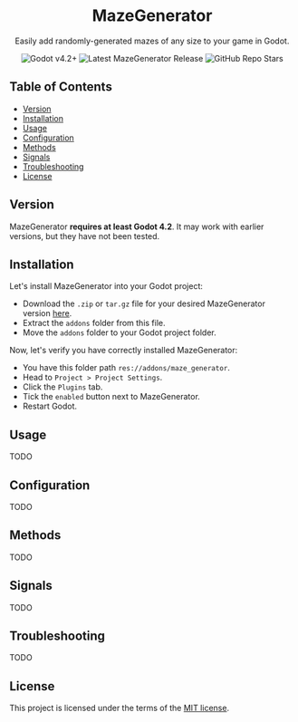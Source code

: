 <h1 align="center">
	MazeGenerator
</h1>

<p align="center">
  Easily add randomly-generated mazes of any size to your game in Godot.
</p>

<p align="center">
  <a href="https://godotengine.org/download/" target="_blank" style="text-decoration:none"><img alt="Godot v4.2+" src="https://img.shields.io/badge/Godot-v4.2+-%23478cbf?logo=godot-engine&labelColor=silver" /></a>
  <a href="https://github.com/sscovil/godot-maze-generator-addon/releases"  target="_blank" style="text-decoration:none"><img alt="Latest MazeGenerator Release" src="https://img.shields.io/github/v/release/sscovil/godot-maze-generator-addon?include_prereleases&labelColor=silver&color=orange"></a>
  <a href="https://github.com/sscovil/godot-maze-generator-addon/" target="_blank" style="text-decoration:none"><img alt="GitHub Repo Stars" src="https://img.shields.io/github/stars/sscovil/godot-maze-generator-addon"></a>
</p>

## Table of Contents

- [Version](#version)
- [Installation](#installation)
- [Usage](#usage)
- [Configuration](#configuration)
- [Methods](#methods)
- [Signals](#signals)
- [Troubleshooting](#troubleshooting)
- [License](#license)

## Version

MazeGenerator **requires at least Godot 4.2**. It may work with earlier versions, but they have not been tested.

## Installation

Let's install MazeGenerator into your Godot project:

- Download the `.zip` or `tar.gz` file for your desired MazeGenerator version [here](https://github.com/sscovil/godot-maze-generator-addon/releases).
- Extract the `addons` folder from this file.
- Move the `addons` folder to your Godot project folder.

Now, let's verify you have correctly installed MazeGenerator:

- You have this folder path `res://addons/maze_generator`.
- Head to `Project > Project Settings`.
- Click the `Plugins` tab.
- Tick the `enabled` button next to MazeGenerator.
- Restart Godot.

## Usage

TODO

## Configuration

TODO

## Methods

TODO

## Signals

TODO

## Troubleshooting

TODO

## License

This project is licensed under the terms of the [MIT license](https://github.com/sscovil/godot-maze-generator-addon/blob/main/LICENSE).
